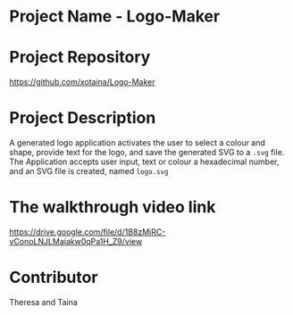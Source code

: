 # Project Name - Logo-Maker

# Project Repository
https://github.com/xotaina/Logo-Maker

# Project Description

A generated logo application activates the user to select a colour and shape, provide text for the logo, and save the generated SVG to a `.svg` file.
The Application accepts user input, text or colour a hexadecimal number, and an SVG file is created, named `logo.svg`

# The walkthrough video link

https://drive.google.com/file/d/1B8zMiRC-vConoLNJLMaiakw0qPa1H_Z9/view

# Contributor

Theresa and Taina
